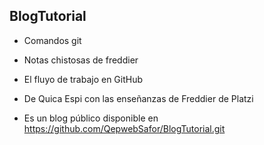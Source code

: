 ## BlogTutorial

* Comandos git 

* Notas chistosas de freddier

* El fluyo de trabajo en GitHub

* De Quica Espi con las enseñanzas de Freddier de Platzi

* Es un blog público disponible  en https://github.com/QepwebSafor/BlogTutorial.git
